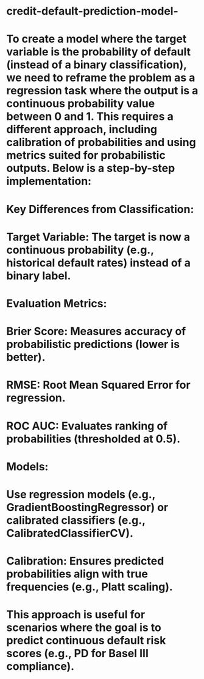 # credit-default-prediction-model-
# To create a model where the target variable is the probability of default (instead of a binary classification), we need to reframe the problem as a regression task where the output is a continuous probability value between 0 and 1. This requires a different approach, including calibration of probabilities and using metrics suited for probabilistic outputs. Below is a step-by-step implementation:
# Key Differences from Classification:
# Target Variable: The target is now a continuous probability (e.g., historical default rates) instead of a binary label.

# Evaluation Metrics:

# Brier Score: Measures accuracy of probabilistic predictions (lower is better).

# RMSE: Root Mean Squared Error for regression.

# ROC AUC: Evaluates ranking of probabilities (thresholded at 0.5).

# Models:

# Use regression models (e.g., GradientBoostingRegressor) or calibrated classifiers (e.g., CalibratedClassifierCV).

# Calibration: Ensures predicted probabilities align with true frequencies (e.g., Platt scaling).

# This approach is useful for scenarios where the goal is to predict continuous default risk scores (e.g., PD for Basel III compliance).


